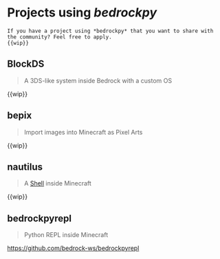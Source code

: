 # Projects using *bedrockpy*

```{tip}
If you have a project using *bedrockpy* that you want to share with
the community? Feel free to apply.
{{wip}}
```

<!-- Method 1 for above: email, Method 2: issue on GH -->


## BlockDS

> A 3DS-like system inside Bedrock with a custom OS

{{wip}}

## bepix

> Import images into Minecraft as Pixel Arts

{{wip}}


## nautilus

> A [Shell](https://en.wikipedia.org/wiki/Shell_(computing)) inside
> Minecraft

{{wip}}


## bedrockpyrepl

> Python REPL inside Minecraft

https://github.com/bedrock-ws/bedrockpyrepl
